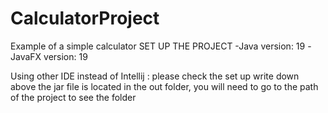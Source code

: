 # CalculatorProject
Example of a simple calculator
SET UP THE PROJECT
-Java version: 19
-JavaFX version: 19

Using other IDE instead of Intellij :
please check the set up write down above
the jar file is located in the out folder, you will need to go to the path of the project to see the folder
